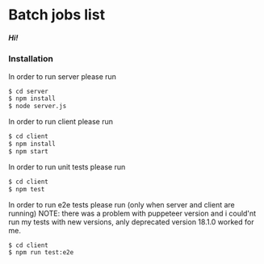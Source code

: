 # Batch jobs list

##### Hi! 

### Installation

In order to run server please run 

```sh
$ cd server
$ npm install 
$ node server.js
```

In order to run client please run 

```sh
$ cd client
$ npm install 
$ npm start
```
In order to run unit tests please run 

```sh
$ cd client
$ npm test 
```

In order to run e2e tests please run (only when server and client are running)
NOTE: there was a problem with puppeteer version and i could'nt run my tests with new versions, anly deprecated version 18.1.0 worked for me.

```sh
$ cd client
$ npm run test:e2e  
```
